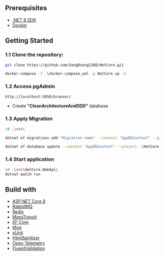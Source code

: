 ## Prerequisites
- [.NET 8 SDK](https://dotnet.microsoft.com/download/dotnet/8.0)
- [Docker](https://www.docker.com/products/docker-desktop)

## Getting Started

### 1.1 Clone the repository:

```bash
git clone https://github.com/SangDuong1308/NetCore.git

docker-compose -f .\docker-compose.yml -p NetCore up -d
```
### 1.2 Access **pgAdmin**
```bash
http://localhost:5050/browser/
```
* Create **"CleanArchitectureAndDDD"** database
### 1.3 Apply Migration
```bash
cd .\src\

dotnet ef migrations add "Migration name" --context "AppDbContext" --project .\NetCore.Infrastructure\ --startup-project .\NetCore.WebApi\

dotnet ef database update --context "AppDbContext" --project .\NetCore.Infrastructure\ --startup-project .\NetCore.WebApi\
```
### 1.4 Start application
```bash
cd .\src\NetCore.WebApi\
dotnet watch run
```

## Build with
* [ASP.NET Core 8](https://github.com/dotnet/aspnetcore)
* [RabbitMQ](https://github.com/rabbitmq)
* [Redis](https://github.com/redis/redis)
* [MassTransit](https://github.com/MassTransit)
* [EF Core](https://github.com/dotnet/efcore)
* [Moq](https://github.com/moq)
* [xUnit](https://github.com/xunit/xunit)
* [HtmlSanitizer](https://github.com/mganss/HtmlSanitizer)
* [Open Telemetry](https://github.com/open-telemetry)
* [FluentValidation](https://github.com/FluentValidation/FluentValidation)
